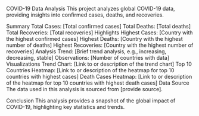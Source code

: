 COVID-19 Data Analysis
This project analyzes global COVID-19 data, providing insights into confirmed cases, deaths, and recoveries.

Summary
Total Cases: [Total confirmed cases]
Total Deaths: [Total deaths]
Total Recoveries: [Total recoveries]
Highlights
Highest Cases: [Country with the highest confirmed cases]
Highest Deaths: [Country with the highest number of deaths]
Highest Recoveries: [Country with the highest number of recoveries]
Analysis
Trend: [Brief trend analysis, e.g., increasing, decreasing, stable]
Observations: [Number of countries with data]
Visualizations
Trend Chart: [Link to or description of the trend chart]
Top 10 Countries Heatmap: [Link to or description of the heatmap for top 10 countries with highest cases]
Death Cases Heatmap: [Link to or description of the heatmap for top 10 countries with highest death cases]
Data Source
The data used in this analysis is sourced from [provide source].

Conclusion
This analysis provides a snapshot of the global impact of COVID-19, highlighting key statistics and trends.
